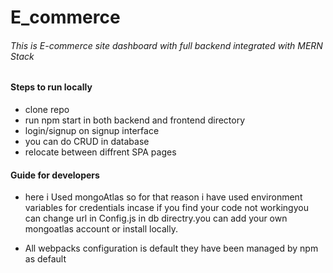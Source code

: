 # E_commerce 

###### This is E-commerce site dashboard with full backend integrated with MERN Stack 

#### Steps to run locally
* clone repo
* run npm start in both backend and frontend directory
* login/signup on signup interface
* you can do CRUD in database
* relocate between diffrent SPA pages 


#### Guide for developers
* here i Used mongoAtlas so for that reason i have used environment variables for credentials incase if you find your code not workingyou can change url in Config.js in db directry.you can add your own mongoatlas account or install locally.

* All webpacks configuration is default they have been managed by npm as default
 
 
 
 
 
 
 
